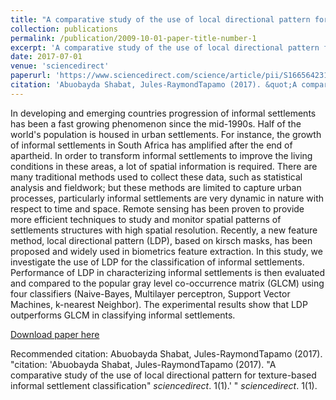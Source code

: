 ```yaml
---
title: "A comparative study of the use of local directional pattern for texture-based informal settlement classification"
collection: publications
permalink: /publication/2009-10-01-paper-title-number-1
excerpt: 'A comparative study of the use of local directional pattern for texture-based informal settlement classification'
date: 2017-07-01
venue: 'sciencedirect'
paperurl: 'https://www.sciencedirect.com/science/article/pii/S1665642317300421'
citation: 'Abuobayda Shabat, Jules-RaymondTapamo (2017). &quot;A comparative study of the use of local directional pattern for texture-based informal settlement classification&quot; <i>sciencedirect</i>. 1(1).'
---
```

In developing and emerging countries progression of informal settlements has been a fast growing phenomenon since the mid-1990s. Half of the world's population is housed in urban settlements. For instance, the growth of informal settlements in South Africa has amplified after the end of apartheid. In order to transform informal settlements to improve the living conditions in these areas, a lot of spatial information is required. There are many traditional methods used to collect these data, such as statistical analysis and fieldwork; but these methods are limited to capture urban processes, particularly informal settlements are very dynamic in nature with respect to time and space. Remote sensing has been proven to provide more efficient techniques to study and monitor spatial patterns of settlements structures with high spatial resolution. Recently, a new feature method, local directional pattern (LDP), based on kirsch masks, has been proposed and widely used in biometrics feature extraction. In this study, we investigate the use of LDP for the classification of informal settlements. Performance of LDP in characterizing informal settlements is then evaluated and compared to the popular gray level co-occurrence matrix (GLCM) using four classifiers (Naive-Bayes, Multilayer perceptron, Support Vector Machines, k-nearest Neighbor). The experimental results show that LDP outperforms GLCM in classifying informal settlements.

[Download paper here]([https://www.sciencedirect.com/science/article/pii/S1665642317300421])

Recommended citation: Abuobayda Shabat, Jules-RaymondTapamo (2017). "citation: 'Abuobayda Shabat, Jules-RaymondTapamo (2017). &quot;A comparative study of the use of local directional pattern for texture-based informal settlement classification&quot; <i>sciencedirect</i>. 1(1).'
" <i>sciencedirect</i>. 1(1).
